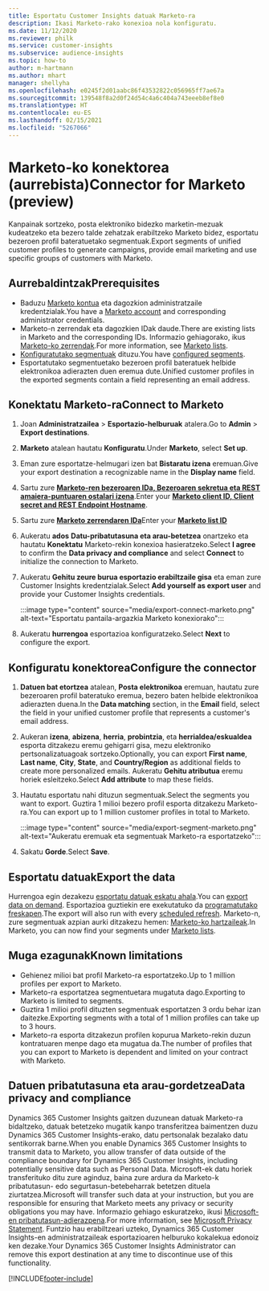```yaml
---
title: Esportatu Customer Insights datuak Marketo-ra
description: Ikasi Marketo-rako konexioa nola konfiguratu.
ms.date: 11/12/2020
ms.reviewer: philk
ms.service: customer-insights
ms.subservice: audience-insights
ms.topic: how-to
author: m-hartmann
ms.author: mhart
manager: shellyha
ms.openlocfilehash: e0245f2d01aabc86f43532822c056965ff7ae67a
ms.sourcegitcommit: 139548f8a2d0f24d54c4a6c404a743eeeb8ef8e0
ms.translationtype: HT
ms.contentlocale: eu-ES
ms.lasthandoff: 02/15/2021
ms.locfileid: "5267066"
---
```

# <a name="connector-for-marketo-preview"></a><span data-ttu-id="2429c-103">Marketo-ko konektorea (aurrebista)</span><span class="sxs-lookup"><span data-stu-id="2429c-103">Connector for Marketo (preview)</span></span>

<span data-ttu-id="2429c-104">Kanpainak sortzeko, posta elektroniko bidezko marketin-mezuak kudeatzeko eta bezero talde zehatzak erabiltzeko Marketo bidez, esportatu bezeroen profil bateratuetako segmentuak.</span><span class="sxs-lookup"><span data-stu-id="2429c-104">Export segments of unified customer profiles to generate campaigns, provide email marketing and use specific groups of customers with Marketo.</span></span>

## <a name="prerequisites"></a><span data-ttu-id="2429c-105">Aurrebaldintzak</span><span class="sxs-lookup"><span data-stu-id="2429c-105">Prerequisites</span></span>

-   <span data-ttu-id="2429c-106">Baduzu [Marketo kontua](https://login.marketo.com/) eta dagozkion administratzaile kredentzialak.</span><span class="sxs-lookup"><span data-stu-id="2429c-106">You have a [Marketo account](https://login.marketo.com/) and corresponding administrator credentials.</span></span>
-   <span data-ttu-id="2429c-107">Marketo-n zerrendak eta dagozkien IDak daude.</span><span class="sxs-lookup"><span data-stu-id="2429c-107">There are existing lists in Marketo and the corresponding IDs.</span></span> <span data-ttu-id="2429c-108">Informazio gehiagorako, ikus [Marketo-ko zerrendak](https://docs.marketo.com/display/public/DOCS/Understanding+Static+Lists).</span><span class="sxs-lookup"><span data-stu-id="2429c-108">For more information, see [Marketo lists](https://docs.marketo.com/display/public/DOCS/Understanding+Static+Lists).</span></span>
-   <span data-ttu-id="2429c-109">[Konfiguratutako segmentuak](segments.md) dituzu.</span><span class="sxs-lookup"><span data-stu-id="2429c-109">You have [configured segments](segments.md).</span></span>
-   <span data-ttu-id="2429c-110">Esportatutako segmentuetako bezeroen profil bateratuek helbide elektronikoa adierazten duen eremua dute.</span><span class="sxs-lookup"><span data-stu-id="2429c-110">Unified customer profiles in the exported segments contain a field representing an email address.</span></span>

## <a name="connect-to-marketo"></a><span data-ttu-id="2429c-111">Konektatu Marketo-ra</span><span class="sxs-lookup"><span data-stu-id="2429c-111">Connect to Marketo</span></span>

1. <span data-ttu-id="2429c-112">Joan **Administratzailea** > **Esportazio-helburuak** atalera.</span><span class="sxs-lookup"><span data-stu-id="2429c-112">Go to **Admin** > **Export destinations**.</span></span>

1. <span data-ttu-id="2429c-113">**Marketo** atalean hautatu **Konfiguratu**.</span><span class="sxs-lookup"><span data-stu-id="2429c-113">Under **Marketo**, select **Set up**.</span></span>

1. <span data-ttu-id="2429c-114">Eman zure esportatze-helmugari izen bat **Bistaratu izena** eremuan.</span><span class="sxs-lookup"><span data-stu-id="2429c-114">Give your export destination a recognizable name in the **Display name** field.</span></span>

1. <span data-ttu-id="2429c-115">Sartu zure **[Marketo-ren bezeroaren IDa, Bezeroaren sekretua eta REST amaiera-puntuaren ostalari izena](https://developers.marketo.com/rest-api/authentication/)**.</span><span class="sxs-lookup"><span data-stu-id="2429c-115">Enter your **[Marketo client ID, Client secret and REST Endpoint Hostname](https://developers.marketo.com/rest-api/authentication/)**.</span></span>

1. <span data-ttu-id="2429c-116">Sartu zure **[Marketo zerrendaren IDa](https://docs.marketo.com/display/public/DOCS/Understanding+Static+Lists)**</span><span class="sxs-lookup"><span data-stu-id="2429c-116">Enter your **[Marketo list ID](https://docs.marketo.com/display/public/DOCS/Understanding+Static+Lists)**</span></span> 

1. <span data-ttu-id="2429c-117">Aukeratu **ados** **Datu-pribatutasuna eta arau-betetzea** onartzeko eta hautatu **Konektatu** Marketo-rekin konexioa hasieratzeko.</span><span class="sxs-lookup"><span data-stu-id="2429c-117">Select **I agree** to confirm the **Data privacy and compliance** and select **Connect** to initialize the connection to Marketo.</span></span>

1. <span data-ttu-id="2429c-118">Aukeratu **Gehitu zeure burua esportazio erabiltzaile gisa** eta eman zure Customer Insights kredentzialak.</span><span class="sxs-lookup"><span data-stu-id="2429c-118">Select **Add yourself as export user** and provide your Customer Insights credentials.</span></span>

   :::image type="content" source="media/export-connect-marketo.png" alt-text="Esportatu pantaila-argazkia Marketo konexiorako":::

1. <span data-ttu-id="2429c-120">Aukeratu **hurrengoa** esportazioa konfiguratzeko.</span><span class="sxs-lookup"><span data-stu-id="2429c-120">Select **Next** to configure the export.</span></span>

## <a name="configure-the-connector"></a><span data-ttu-id="2429c-121">Konfiguratu konektorea</span><span class="sxs-lookup"><span data-stu-id="2429c-121">Configure the connector</span></span>

1. <span data-ttu-id="2429c-122">**Datuen bat etortzea** atalean, **Posta elektronikoa** eremuan, hautatu zure bezeroaren profil bateratuko eremua, bezero baten helbide elektronikoa adierazten duena.</span><span class="sxs-lookup"><span data-stu-id="2429c-122">In the **Data matching** section, in the **Email** field, select the field in your unified customer profile that represents a customer's email address.</span></span> 

1. <span data-ttu-id="2429c-123">Aukeran **izena**, **abizena**, **herria**, **probintzia**, eta **herrialdea/eskualdea** esporta ditzakezu eremu gehigarri gisa, mezu elektroniko pertsonalizatuagoak sortzeko.</span><span class="sxs-lookup"><span data-stu-id="2429c-123">Optionally, you can export **First name**, **Last name**, **City**, **State**, and **Country/Region**  as additional fields to create more personalized emails.</span></span> <span data-ttu-id="2429c-124">Aukeratu **Gehitu atributua** eremu horiek esleitzeko.</span><span class="sxs-lookup"><span data-stu-id="2429c-124">Select **Add attribute** to map these fields.</span></span>

1. <span data-ttu-id="2429c-125">Hautatu esportatu nahi dituzun segmentuak.</span><span class="sxs-lookup"><span data-stu-id="2429c-125">Select the segments you want to export.</span></span> <span data-ttu-id="2429c-126">Guztira 1 milioi bezero profil esporta ditzakezu Marketo-ra.</span><span class="sxs-lookup"><span data-stu-id="2429c-126">You can export up to 1 million customer profiles in total to Marketo.</span></span>

   :::image type="content" source="media/export-segment-marketo.png" alt-text="Aukeratu eremuak eta segmentuak Marketo-ra esportatzeko":::

1. <span data-ttu-id="2429c-128">Sakatu **Gorde**.</span><span class="sxs-lookup"><span data-stu-id="2429c-128">Select **Save**.</span></span>

## <a name="export-the-data"></a><span data-ttu-id="2429c-129">Esportatu datuak</span><span class="sxs-lookup"><span data-stu-id="2429c-129">Export the data</span></span>

<span data-ttu-id="2429c-130">Hurrengoa egin dezakezu [esportatu datuak eskatu ahala](export-destinations.md).</span><span class="sxs-lookup"><span data-stu-id="2429c-130">You can [export data on demand](export-destinations.md).</span></span> <span data-ttu-id="2429c-131">Esportazioa guztiekin ere exekutatuko da [programatutako freskapen](system.md#schedule-tab).</span><span class="sxs-lookup"><span data-stu-id="2429c-131">The export will also run with every [scheduled refresh](system.md#schedule-tab).</span></span> <span data-ttu-id="2429c-132">Marketo-n, zure segmentuak azpian aurki ditzakezu hemen: [Marketo-ko hartzaileak](ttps://docs.marketo.com/display/public/DOCS/Understanding+Static+Lists).</span><span class="sxs-lookup"><span data-stu-id="2429c-132">In Marketo, you can now find your segments under [Marketo lists](ttps://docs.marketo.com/display/public/DOCS/Understanding+Static+Lists).</span></span>

## <a name="known-limitations"></a><span data-ttu-id="2429c-133">Muga ezagunak</span><span class="sxs-lookup"><span data-stu-id="2429c-133">Known limitations</span></span>

- <span data-ttu-id="2429c-134">Gehienez milioi bat profil Marketo-ra esportatzeko.</span><span class="sxs-lookup"><span data-stu-id="2429c-134">Up to 1 million profiles per export to Marketo.</span></span>
- <span data-ttu-id="2429c-135">Marketo-ra esportatzea segmentuetara mugatuta dago.</span><span class="sxs-lookup"><span data-stu-id="2429c-135">Exporting to Marketo is limited to segments.</span></span>
- <span data-ttu-id="2429c-136">Guztira 1 milioi profil dituzten segmentuak esportatzen 3 ordu behar izan daitezke.</span><span class="sxs-lookup"><span data-stu-id="2429c-136">Exporting segments with a total of 1 million profiles can take up to 3 hours.</span></span> 
- <span data-ttu-id="2429c-137">Marketo-ra esporta ditzakezun profilen kopurua Marketo-rekin duzun kontratuaren menpe dago eta mugatua da.</span><span class="sxs-lookup"><span data-stu-id="2429c-137">The number of profiles that you can export to Marketo is dependent and limited on your contract with Marketo.</span></span>

## <a name="data-privacy-and-compliance"></a><span data-ttu-id="2429c-138">Datuen pribatutasuna eta arau-gordetzea</span><span class="sxs-lookup"><span data-stu-id="2429c-138">Data privacy and compliance</span></span>

<span data-ttu-id="2429c-139">Dynamics 365 Customer Insights gaitzen duzunean datuak Marketo-ra bidaltzeko, datuak betetzeko mugatik kanpo transferitzea baimentzen duzu Dynamics 365 Customer Insights-erako, datu pertsonalak bezalako datu sentikorrak barne.</span><span class="sxs-lookup"><span data-stu-id="2429c-139">When you enable Dynamics 365 Customer Insights to transmit data to Marketo, you allow transfer of data outside of the compliance boundary for Dynamics 365 Customer Insights, including potentially sensitive data such as Personal Data.</span></span> <span data-ttu-id="2429c-140">Microsoft-ek datu horiek transferituko ditu zure aginduz, baina zure ardura da Marketo-k pribatutasun- edo segurtasun-betebeharrak betetzen dituela ziurtatzea.</span><span class="sxs-lookup"><span data-stu-id="2429c-140">Microsoft will transfer such data at your instruction, but you are responsible for ensuring that Marketo meets any privacy or security obligations you may have.</span></span> <span data-ttu-id="2429c-141">Informazio gehiago eskuratzeko, ikusi [Microsoft-en pribatutasun-adierazpena](https://go.microsoft.com/fwlink/?linkid=396732).</span><span class="sxs-lookup"><span data-stu-id="2429c-141">For more information, see [Microsoft Privacy Statement](https://go.microsoft.com/fwlink/?linkid=396732).</span></span>
<span data-ttu-id="2429c-142">Funtzio hau erabiltzeari uzteko, Dynamics 365 Customer Insights-en administratzaileak esportazioaren helburuko kokalekua edonoiz ken dezake.</span><span class="sxs-lookup"><span data-stu-id="2429c-142">Your Dynamics 365 Customer Insights Administrator can remove this export destination at any time to discontinue use of this functionality.</span></span>


[!INCLUDE[footer-include](../includes/footer-banner.md)]